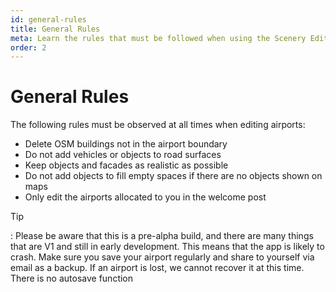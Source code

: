 ```yaml
---
id: general-rules
title: General Rules
meta: Learn the rules that must be followed when using the Scenery Editor of Infinite Flight.
order: 2
---
```




# General Rules



The following rules must be observed at all times when editing airports:



- Delete OSM buildings not in the airport boundary
- Do not add vehicles or objects to road surfaces
- Keep objects and facades as realistic as possible
- Do not add objects to fill empty spaces if there are no objects shown on maps
- Only edit the airports allocated to you in the welcome post



Tip

: Please be aware that this is a pre-alpha build, and there are many things that are V1 and still in early development. This means that the app is likely to crash. Make sure you save your airport regularly and share to yourself via email as a backup. If an airport is lost, we cannot recover it at this time. There is no autosave function